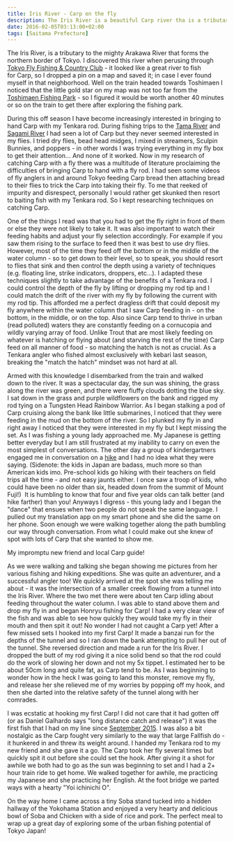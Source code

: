 ```yaml
---
title: Iris River - Carp on the fly
description: The Iris River is a beautiful Carp river tha is a tributary of the mighty Arakawa in the northern suburbs of Tokyo...
date: 2016-02-05T03:13:00+02:00
tags: [Saitama Prefecture]
---
```

<div class="text-lg mt-2">
<p class="mb-2">The Iris River, is a tributary to the mighty Arakawa River that forms the northern border of Tokyo. I discovered this river when perusing through <a href="https://tokyoflyfishing.com/" target="_blank" rel="noopener noreferrer" class="text-red-500 hover:bg-red-500 hover:text-white">Tokyo Fly Fishing &amp; Country Club</a> - it looked like a great river to fish for Carp, so I dropped a pin on a map and saved it; in case I ever found myself in that neighborhood. Well on the train headed towards Toshimaen I noticed that the little gold star on my map was not too far from the <a href="https://www.fallfishtenkara.com/toshimaen-fishing-park/" target="_blank" rel="noopener noreferrer" class="text-red-500 hover:bg-red-500 hover:text-white">Toshimaen Fishing Park</a> - so I figured it would be worth another 40 minutes or so on the train to get there after exploring the fishing park.</p>

<p class="mt-2 mb-2">During this off season I have become increasingly interested in bringing to hand Carp with my Tenkara rod. During fishing trips to the <a href="https://www.fallfishtenkara.com/tama-river-bass-fishing/" target="_blank" rel="noopener noreferrer" class="text-red-500 hover:bg-red-500 hover:text-white">Tama River</a> and <a href="https://www.fallfishtenkara.com/sagamigawa/" target="_blank" rel="noopener noreferrer" class="text-red-500 hover:bg-red-500 hover:text-white">Sagami River</a> I had seen a lot of Carp but they never seemed interested in my flies. I tried dry flies, bead head midges, I mixed in streamers, Sculpin Bunnies, and poppers - in other words I was trying everything in my fly box to get their attention... And none of it worked. Now in my research of catching Carp with a fly there was a multitude of literature proclaiming the difficulties of bringing Carp to hand with a fly rod. I had seen some videos of fly anglers in and around Tokyo feeding Carp bread then attaching bread to their flies to trick the Carp into taking their fly. To me that reeked of impurity and disrespect, personally I would rather get skunked then resort to baiting fish with my Tenkara rod. So I kept researching techniques on catching Carp.</p>

<p class="mt-2 mb-2">One of the things I read was that you had to get the fly right in front of them or else they were not likely to take it. It was also important to watch their feeding habits and adjust your fly selection accordingly. For example if you saw them rising to the surface to feed then it was best to use dry flies. However, most of the time they feed off the bottom or in the middle of the water column - so to get down to their level, so to speak, you should resort to flies that sink and then control the depth using a variety of techniques (e.g. floating line, strike indicators, droppers, etc...). I adapted these techniques slightly to take advantage of the benefits of a Tenkara rod. I could control the depth of the fly by lifting or dropping my rod tip and I could match the drift of the river with my fly by following the current with my rod tip. This afforded me a perfect dragless drift that could deposit my fly anywhere within the water column that I saw Carp feeding in - on the bottom, in the middle, or on the top. Also since Carp tend to thrive in urban (read polluted) waters they are constantly feeding on a cornucopia and wildly varying array of food. Unlike Trout that are most likely feeding on whatever is hatching or flying about (and starving the rest of the time) Carp feed on all manner of food - so matching the hatch is not as crucial. As a Tenkara angler who fished almost exclusively with kebari last season, breaking the "match the hatch" mindset was not hard at all.</p>

<p class="mt-2 mb-2">Armed with this knowledge I disembarked from the train and walked down to the river. It was a spectacular day, the sun was shining, the grass along the river was green, and there were fluffy clouds dotting the blue sky. I sat down in the grass and purple wildflowers on the bank and rigged my rod tying on a Tungsten Head Rainbow Warrior. As I began stalking a pod of Carp cruising along the bank like little submarines, I noticed that they were feeding in the mud on the bottom of the river. So I plunked my fly in and right away I noticed that they were interested in my fly but I kept missing the set. As I was fishing a young lady approached me. My Japanese is getting better everyday but I am still frustrated at my inability to carry on even the most simplest of conversations. The other day a group of kindergartners engaged me in conversation on a <a href="https://www.fallfishtenkara.com/kamakura-alps/" target="_blank" rel="noopener noreferrer" class="text-red-500 hover:bg-red-500 hover:text-white">hike</a> and I had no idea what they were saying. (Sidenote: the kids in Japan are badass, much more so than American kids imo. Pre-school kids go hiking with their teachers on field trips all the time - and not easy jaunts either. I once saw a troop of kids, who could have been no older than six, headed down from the summit of Mount Fuji!)  It is humbling to know that four and five year olds can talk better (and hike farther) than you! Anyways I digress - this young lady and I began the "dance" that ensues when two people do not speak the same language. I pulled out my translation app on my smart phone and she did the same on her phone. Soon enough we were walking together along the path bumbling our way through conversation. From what I could make out she knew of spot with lots of Carp that she wanted to show me.</p>

<p class="mt-2 mb-2">My impromptu new friend and local Carp guide!</p>

<p class="mt-2 mb-2">As we were walking and talking she began showing me pictures from her various fishing and hiking expeditions. She was quite an adventurer, and a successful angler too! We quickly arrived at the spot she was telling me about - it was the intersection of a smaller creek flowing from a tunnel into the Iris River. Where the two met there were about ten Carp idling about feeding throughout the water column. I was able to stand above them and drop my fly in and began Honryu fishing for Carp! I had a very clear view of the fish and was able to see how quickly they would take my fly in their mouth and then spit it out! No wonder I had not caught a Carp yet! After a few missed sets I hooked into my first Carp! It made a banzai run for the depths of the tunnel and so I ran down the bank attempting to pull her out of the tunnel. She reversed direction and made a run for the Iris River. I dropped the butt of my rod giving it a nice solid bend so that the rod could do the work of slowing her down and not my 5x tippet. I estimated her to be about 50cm long and quite fat, as Carp tend to be. As I was beginning to wonder how in the heck I was going to land this monster, remove my fly, and release her she relieved me of my worries by popping off my hook, and then she darted into the relative safety of the tunnel along with her comrades.</p>

<p class="mt-2 mb-2">I was ecstatic at hooking my first Carp! I did not care that it had gotten off (or as Daniel Galhardo says "long distance catch and release") it was the first fish that I had on my line since <a href="https://www.fallfishtenkara.com/bear-creek/" target="_blank" rel="noopener noreferrer" class="text-red-500 hover:bg-red-500 hover:text-white">September 2015</a>. I was also a bit nostalgic as the Carp fought very similarly to the way that large Fallfish do - it hunkered in and threw its weight around. I handed my Tenkara rod to my new friend and she gave it a go. The Carp took her fly several times but quickly spit it out before she could set the hook. After giving it a shot for awhile we both had to go as the sun was beginning to set and I had a 2+ hour train ride to get home. We walked together for awhile, me practicing my Japanese and she practicing her English. At the foot bridge we parted ways with a hearty "Yoi ichinichi O".</p>

<p class="mt-2 mb-2">On the way home I came across a tiny Soba stand tucked into a hidden hallway of the Yokohama Station and enjoyed a very hearty and delicious bowl of Soba and Chicken with a side of rice and pork. The perfect meal to wrap up a great day of exploring some of the urban fishing potential of Tokyo Japan!</p>

<img class="w-8/12 rounded-lg shadow-lg mx-auto" src="" alt="" />
</div>